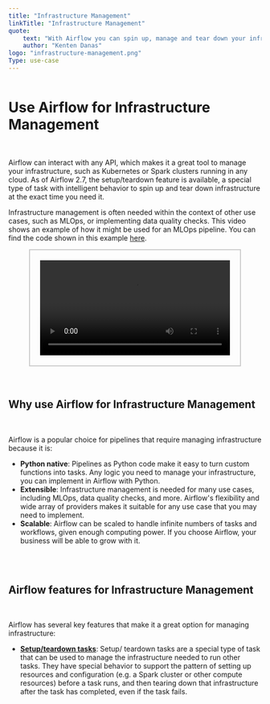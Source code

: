 ```yaml
---
title: "Infrastructure Management"
linkTitle: "Infrastructure Management"
quote:
    text: "With Airflow you can spin up, manage and tear down your infrastructure at the exact time you need it."
    author: "Kenten Danas"
logo: "infrastructure-management.png"
Type: use-case
---
```


<div style="display: flex; justify-content: center; align-items: center;">

# Use Airflow for Infrastructure Management

</div>

</br>

Airflow can interact with any API, which makes it a great tool to manage your infrastructure, such as Kubernetes or Spark clusters running in any cloud. As of Airflow 2.7, the setup/teardown feature is available, a special type of task with intelligent behavior to spin up and tear down infrastructure at the exact time you need it.

Infrastructure management is often needed within the context of other use cases, such as MLOps, or implementing data quality checks. This video shows an example of how it might be used for an MLOps pipeline. You can find the code shown in this example [here](https://github.com/astronomer/use-case-setup-teardown-data-quality).

<div style="display: flex; justify-content: center; align-items: center; border: 2px solid #ccc; width: 75%; margin: auto; padding: 20px;">
    <video controls style="width: 100%; display: block;">
        <source src="/usecase-videos/placeholder_video_infra.mp4" type="video/mp4">
        Your browser does not support the video tag.
    </video>
</div>

</br>
</br>

## Why use Airflow for Infrastructure Management

</br>

Airflow is a popular choice for pipelines that require managing infrastructure because it is:

- **Python native**: Pipelines as Python code make it easy to turn custom functions into tasks. Any logic you need to manage your infrastructure, you can implement in Airflow with Python.
- **Extensible**: Infrastructure management is needed for many use cases, including MLOps, data quality checks, and more. Airflow's flexibility and wide array of providers makes it suitable for any use case that you may need to implement.
- **Scalable**: Airflow can be scaled to handle infinite numbers of tasks and workflows, given enough computing power. If you choose Airflow, your business will be able to grow with it.

</br>
</br>

## Airflow features for Infrastructure Management

</br>

Airflow has several key features that make it a great option for managing infrastructure:

- [**Setup/teardown tasks**](https://airflow.apache.org/docs/apache-airflow/stable/howto/setup-and-teardown.html): Setup/ teardown tasks are a special type of task that can be used to manage the infrastructure needed to run other tasks. They have special behavior to support the pattern of setting up resources and configuration (e.g. a Spark cluster or other compute resources) before a task runs, and then tearing down that infrastructure after the task has completed, even if the task fails.